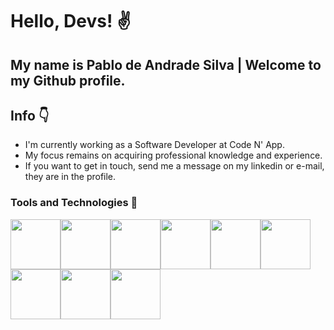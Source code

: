 # Hello, Devs! :v:	

## My name is Pablo de Andrade Silva | Welcome to my Github profile.
## Info :point_down:

- I'm currently working as a Software Developer at Code N' App.
- My focus remains on acquiring professional knowledge and experience.
- If you want to get in touch, send me a message on my linkedin or e-mail, they are in the profile.

### Tools and Technologies :pushpin:	
<img height=80px width=80px src="https://cdn.jsdelivr.net/gh/devicons/devicon/icons/oracle/oracle-original.svg" /><img height=80px width=80px src="https://cdn.jsdelivr.net/gh/devicons/devicon/icons/postgresql/postgresql-original-wordmark.svg" /><img height=80px width=80px src="https://cdn.jsdelivr.net/gh/devicons/devicon/icons/microsoftsqlserver/microsoftsqlserver-plain-wordmark.svg" /><img height=80px width=80px src="https://cdn.jsdelivr.net/gh/devicons/devicon/icons/mysql/mysql-plain-wordmark.svg" /><img height=80px width=80px src="https://cdn.jsdelivr.net/gh/devicons/devicon/icons/python/python-original-wordmark.svg" /><img height=80px width=80px src="https://cdn.jsdelivr.net/gh/devicons/devicon/icons/go/go-original-wordmark.svg" /><img height=80px width=80px src="https://cdn.jsdelivr.net/gh/devicons/devicon/icons/ruby/ruby-plain-wordmark.svg" /><img height=80px width=80px src="https://cdn.jsdelivr.net/gh/devicons/devicon/icons/javascript/javascript-original.svg" /><img height=80px width=80px src="https://cdn.jsdelivr.net/gh/devicons/devicon/icons/redhat/redhat-original-wordmark.svg" />
